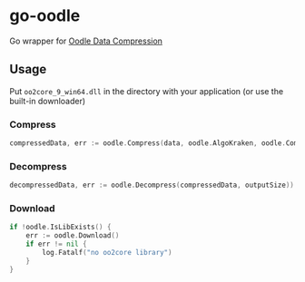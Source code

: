 # go-oodle

Go wrapper for [Oodle Data Compression](http://www.radgametools.com/oodle.htm)

## Usage

Put `oo2core_9_win64.dll` in the directory with your application (or use the built-in downloader)

### Compress
```go
compressedData, err := oodle.Compress(data, oodle.AlgoKraken, oodle.CompressionLevelOptimal3)
```

### Decompress
```go
decompressedData, err := oodle.Decompress(compressedData, outputSize))
```

### Download
```go
if !oodle.IsLibExists() {
	err := oodle.Download()
	if err != nil {
		log.Fatalf("no oo2core library")
	}
}
```



